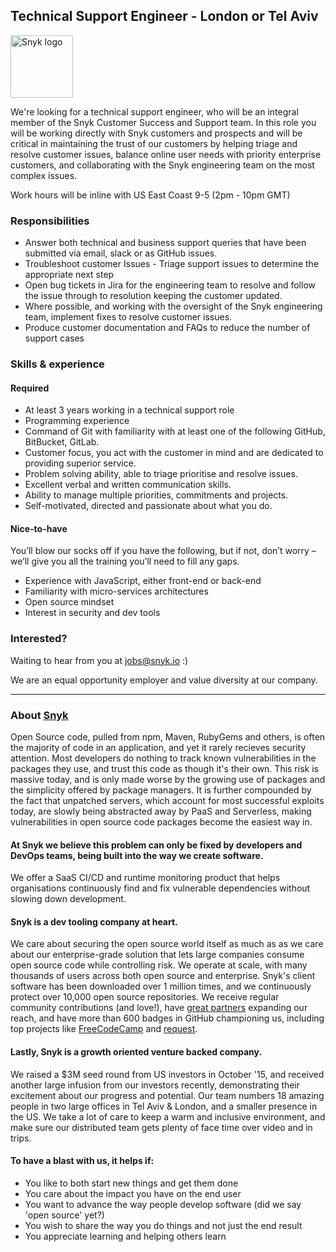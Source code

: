 ## Technical Support Engineer - London or Tel Aviv


<img src="https://snyk.io/images/snyk-dog.png" width="100" alt="Snyk logo" />

We're looking for a technical support engineer, who will be an integral member of the Snyk Customer Success and Support team. In this role you will be working directly with Snyk customers and prospects and will be critical in maintaining the trust of our customers by helping triage and resolve customer issues, balance online user needs with priority enterprise customers, and collaborating with the Snyk engineering team on the most complex issues.

Work hours will be inline with US East Coast 9-5 (2pm - 10pm GMT)

### Responsibilities

- Answer both technical and business support queries that have been submitted via email, slack or as GitHub issues.
- Troubleshoot customer Issues - Triage support issues to determine the appropriate next step
- Open bug tickets in Jira for the engineering team to resolve and follow the issue through to resolution keeping the customer updated.
- Where possible, and working with the oversight of the Snyk engineering team, implement fixes to resolve customer issues.
- Produce customer documentation and FAQs to reduce the number of support cases

### Skills & experience

#### Required

- At least 3 years working in a technical support role
- Programming experience 
- Command of Git with familiarity with at least one of the following GitHub, BitBucket, GitLab.
- Customer focus, you act with the customer in mind and are dedicated to providing superior service. 
- Problem solving ability, able to triage prioritise and resolve issues.
- Excellent verbal and written communication skills.
- Ability to manage multiple priorities, commitments and projects.
- Self-motivated, directed and passionate about what you do. 

#### Nice-to-have

You’ll blow our socks off if you have the following, but if not, don’t worry – we’ll give you all the training you’ll need to fill any gaps.

- Experience with JavaScript, either front-end or back-end
- Familiarity with micro-services architectures
- Open source mindset
- Interest in security and dev tools

### Interested?

Waiting to hear from you at jobs@snyk.io :)

We are an equal opportunity employer and value diversity at our company.

---

### About [Snyk](https://snyk.io)

Open Source code, pulled from npm, Maven, RubyGems and others, is often the majority of code in an application, and yet it rarely recieves security attention. Most developers do nothing to track known vulnerabilities in the packages they use, and trust this code as though it's their own. This risk is massive today, and is only made worse by the growing use of packages and the simplicity offered by package managers. It is further compounded by the fact that unpatched servers, which account for most successful exploits today, are slowly being abstracted away by PaaS and Serverless, making vulnerabilities in open source code packages become the easiest way in.

#### At Snyk we believe this problem can only be fixed by developers and DevOps teams, being built into the way we create software.

We offer a SaaS CI/CD and runtime monitoring product that helps organisations continuously find and fix vulnerable dependencies without slowing down development.

#### Snyk is a dev tooling company at heart.

We care about securing the open source world itself as much as as we care about our enterprise-grade solution that lets large companies consume open source code while controlling risk. We operate at scale, with many thousands of users across both open source and enterprise. Snyk's client software has been downloaded over 1 million times, and we continuously protect over 10,000 open source repositories. We receive regular community contributions (and love!), have [great partners](https://snyk.io/partners) expanding our reach, and have more than 600 badges in GitHub championing us, including top projects like [FreeCodeCamp](https://github.com/FreeCodeCamp/FreeCodeCamp/) and [request](https://github.com/request/request/).

#### Lastly, Snyk is a growth oriented venture backed company.

We raised a $3M seed round from US investors in October '15, and received another large infusion from our investors recently, demonstrating their excitement about our progress and potential.
Our team numbers 18 amazing people in two large offices in Tel Aviv & London, and a smaller presence in the US. We take a lot of care to keep a warm and inclusive environment, and make sure our distributed team gets plenty of face time over video and in trips.

#### To have a blast with us, it helps if:

* You like to both start new things and get them done
* You care about the impact you have on the end user
* You want to advance the way people develop software (did we say 'open source' yet?)
* You wish to share the way you do things and not just the end result
* You appreciate learning and helping others learn
